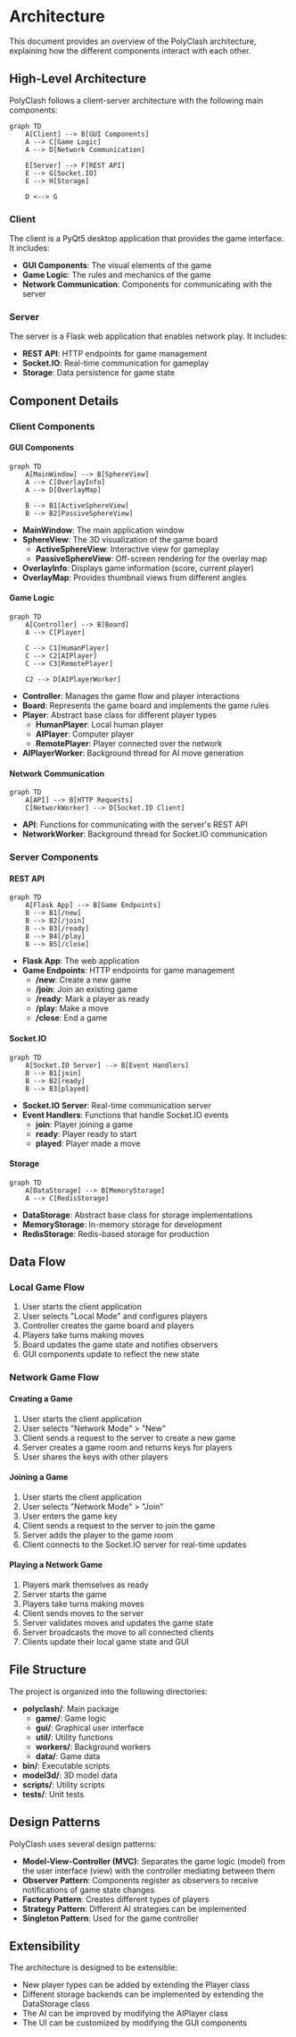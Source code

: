 # Architecture

This document provides an overview of the PolyClash architecture, explaining how the different components interact with each other.

## High-Level Architecture

PolyClash follows a client-server architecture with the following main components:

```mermaid
graph TD
    A[Client] --> B[GUI Components]
    A --> C[Game Logic]
    A --> D[Network Communication]

    E[Server] --> F[REST API]
    E --> G[Socket.IO]
    E --> H[Storage]

    D <--> G
```

### Client

The client is a PyQt5 desktop application that provides the game interface. It includes:

- **GUI Components**: The visual elements of the game
- **Game Logic**: The rules and mechanics of the game
- **Network Communication**: Components for communicating with the server

### Server

The server is a Flask web application that enables network play. It includes:

- **REST API**: HTTP endpoints for game management
- **Socket.IO**: Real-time communication for gameplay
- **Storage**: Data persistence for game state

## Component Details

### Client Components

#### GUI Components

```mermaid
graph TD
    A[MainWindow] --> B[SphereView]
    A --> C[OverlayInfo]
    A --> D[OverlayMap]

    B --> B1[ActiveSphereView]
    B --> B2[PassiveSphereView]
```

- **MainWindow**: The main application window
- **SphereView**: The 3D visualization of the game board
  - **ActiveSphereView**: Interactive view for gameplay
  - **PassiveSphereView**: Off-screen rendering for the overlay map
- **OverlayInfo**: Displays game information (score, current player)
- **OverlayMap**: Provides thumbnail views from different angles

#### Game Logic

```mermaid
graph TD
    A[Controller] --> B[Board]
    A --> C[Player]

    C --> C1[HumanPlayer]
    C --> C2[AIPlayer]
    C --> C3[RemotePlayer]

    C2 --> D[AIPlayerWorker]
```

- **Controller**: Manages the game flow and player interactions
- **Board**: Represents the game board and implements the game rules
- **Player**: Abstract base class for different player types
  - **HumanPlayer**: Local human player
  - **AIPlayer**: Computer player
  - **RemotePlayer**: Player connected over the network
- **AIPlayerWorker**: Background thread for AI move generation

#### Network Communication

```mermaid
graph TD
    A[API] --> B[HTTP Requests]
    C[NetworkWorker] --> D[Socket.IO Client]
```

- **API**: Functions for communicating with the server's REST API
- **NetworkWorker**: Background thread for Socket.IO communication

### Server Components

#### REST API

```mermaid
graph TD
    A[Flask App] --> B[Game Endpoints]
    B --> B1[/new]
    B --> B2[/join]
    B --> B3[/ready]
    B --> B4[/play]
    B --> B5[/close]
```

- **Flask App**: The web application
- **Game Endpoints**: HTTP endpoints for game management
  - **/new**: Create a new game
  - **/join**: Join an existing game
  - **/ready**: Mark a player as ready
  - **/play**: Make a move
  - **/close**: End a game

#### Socket.IO

```mermaid
graph TD
    A[Socket.IO Server] --> B[Event Handlers]
    B --> B1[join]
    B --> B2[ready]
    B --> B3[played]
```

- **Socket.IO Server**: Real-time communication server
- **Event Handlers**: Functions that handle Socket.IO events
  - **join**: Player joining a game
  - **ready**: Player ready to start
  - **played**: Player made a move

#### Storage

```mermaid
graph TD
    A[DataStorage] --> B[MemoryStorage]
    A --> C[RedisStorage]
```

- **DataStorage**: Abstract base class for storage implementations
- **MemoryStorage**: In-memory storage for development
- **RedisStorage**: Redis-based storage for production

## Data Flow

### Local Game Flow

1. User starts the client application
2. User selects "Local Mode" and configures players
3. Controller creates the game board and players
4. Players take turns making moves
5. Board updates the game state and notifies observers
6. GUI components update to reflect the new state

### Network Game Flow

#### Creating a Game

1. User starts the client application
2. User selects "Network Mode" > "New"
3. Client sends a request to the server to create a new game
4. Server creates a game room and returns keys for players
5. User shares the keys with other players

#### Joining a Game

1. User starts the client application
2. User selects "Network Mode" > "Join"
3. User enters the game key
4. Client sends a request to the server to join the game
5. Server adds the player to the game room
6. Client connects to the Socket.IO server for real-time updates

#### Playing a Network Game

1. Players mark themselves as ready
2. Server starts the game
3. Players take turns making moves
4. Client sends moves to the server
5. Server validates moves and updates the game state
6. Server broadcasts the move to all connected clients
7. Clients update their local game state and GUI

## File Structure

The project is organized into the following directories:

- **polyclash/**: Main package
  - **game/**: Game logic
  - **gui/**: Graphical user interface
  - **util/**: Utility functions
  - **workers/**: Background workers
  - **data/**: Game data
- **bin/**: Executable scripts
- **model3d/**: 3D model data
- **scripts/**: Utility scripts
- **tests/**: Unit tests

## Design Patterns

PolyClash uses several design patterns:

- **Model-View-Controller (MVC)**: Separates the game logic (model) from the user interface (view) with the controller mediating between them
- **Observer Pattern**: Components register as observers to receive notifications of game state changes
- **Factory Pattern**: Creates different types of players
- **Strategy Pattern**: Different AI strategies can be implemented
- **Singleton Pattern**: Used for the game controller

## Extensibility

The architecture is designed to be extensible:

- New player types can be added by extending the Player class
- Different storage backends can be implemented by extending the DataStorage class
- The AI can be improved by modifying the AIPlayer class
- The UI can be customized by modifying the GUI components
